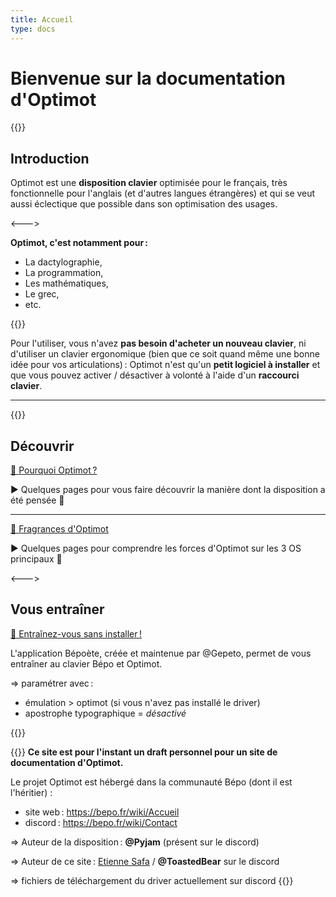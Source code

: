 ```yaml
---
title: Accueil
type: docs
---
```


# Bienvenue sur la documentation d'Optimot


{{<columns>}}
## Introduction

Optimot est une **disposition clavier** optimisée pour le français, très fonctionnelle pour l'anglais (et d'autres langues étrangères) et qui se veut aussi éclectique que possible dans son optimisation des usages.

<--->

**Optimot, c'est notamment pour :**

* La dactylographie,
* La programmation,
* Les mathématiques,
* Le grec,
* etc.

{{</columns>}}

Pour l'utiliser, vous n'avez **pas besoin d'acheter un nouveau clavier**, ni d'utiliser un clavier ergonomique (bien que ce soit quand même une bonne idée pour vos articulations) : Optimot n'est qu'un **petit logiciel à installer** et que vous pouvez activer / désactiver à volonté à l'aide d'un **raccourci clavier**.

___

{{<columns>}}

## Découvrir

[📄 Pourquoi Optimot ?](docs/documentation/comprendre_optimot/pourquoi_optimot)

► Quelques pages pour vous faire découvrir la manière dont la disposition a été pensée 🙂

___

[📄 Fragrances d'Optimot](docs/documentation/fragrances_optimot)

► Quelques pages pour comprendre les forces d'Optimot sur les 3 OS principaux 🙂

<--->

## Vous entraîner

[🔗 Entraînez-vous sans installer !](https://www.xn--bpote-6rae.fr/)

L'application Bépoète, créée et maintenue par @Gepeto, permet de vous entraîner au clavier Bépo et Optimot.

⇒ paramétrer avec :

- émulation > optimot (si vous n'avez pas installé le driver)
- apostrophe typographique = *désactivé*


{{</columns>}}


{{<hint info>}}
**Ce site est pour l'instant un draft personnel pour un site de documentation d'Optimot.**

Le projet Optimot est hébergé dans la communauté Bépo (dont il est l'héritier) :

- site web : https://bepo.fr/wiki/Accueil
- discord : https://bepo.fr/wiki/Contact

⇒ Auteur de la disposition : **@Pyjam** (présent sur le discord)

⇒ Auteur de ce site : [Etienne Safa](https://github.com/etiennesafa) / **@ToastedBear** sur le discord

⇒ fichiers de téléchargement du driver actuellement sur discord
{{</hint>}}